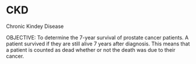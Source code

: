# CKD
Chronic Kindey Disease


OBJECTIVE:
To determine the 7-year survival of prostate cancer patients. A patient survived if
they are still alive 7 years after diagnosis. This means that a patient is counted as dead whether
or not the death was due to their cancer.
